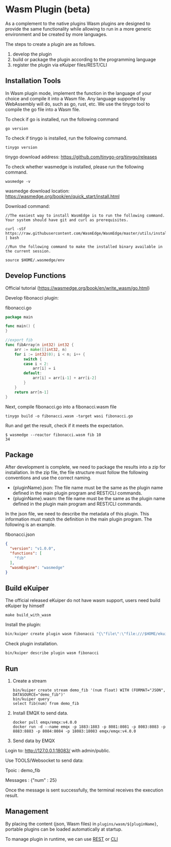 # Wasm Plugin (beta)

As a complement to the native plugins Wasm plugins are designed to provide the same functionality while allowing to run in a more generic environment and be created by more languages.

The steps to create a plugin are as follows.

1. develop the plugin
2. build or package the plugin according to the programming language
3. register the plugin via eKuiper files/REST/CLI

## Installation Tools

In Wasm plugin mode, implement the function in the language of your choice and compile it into a Wasm file. Any language supported by WebAssembly will do, such as go, rust, etc.
We use the tinygo tool to compile the go file into a Wasm file.

To check if go is installed, run the following command

```shell
go version
```

To check if tinygo is installed, run the following command.
```shell
tinygo version
```
tinygo download address: https://github.com/tinygo-org/tinygo/releases

To check whether wasmedge is installed, please run the following command.

```shell
wasmedge -v
```
wasmedge download location: https://wasmedge.org/book/en/quick_start/install.html

Download command:

```shell
//The easiest way to install WasmEdge is to run the following command. Your system should have git and curl as prerequisites.

curl -sSf https://raw.githubusercontent.com/WasmEdge/WasmEdge/master/utils/install.sh | bash

//Run the following command to make the installed binary available in the current session.

source $HOME/.wasmedge/env
```

## Develop Functions

Official tutorial (https://wasmedge.org/book/en/write_wasm/go.html)

Develop fibonacci plugin:

fibonacci.go
```go
package main

func main() {
}

//export fib
func fibArray(n int32) int32 {
	arr := make([]int32, n)
	for i := int32(0); i < n; i++ {
		switch {
		case i < 2:
			arr[i] = i
		default:
			arr[i] = arr[i-1] + arr[i-2]
		}
	}
	return arr[n-1]
}
```

Next, compile fibonacci.go into a fibonacci.wasm file

```shell
tinygo build -o fibonacci.wasm -target wasi fibonacci.go
```

Run and get the result, check if it meets the expectation.

```shell
$ wasmedge --reactor fibonacci.wasm fib 10
34
```

## Package

After development is complete, we need to package the results into a zip for installation. In the zip file, the file structure must follow the following conventions and use the correct naming.

- {pluginName}.json: The file name must be the same as the plugin name defined in the main plugin program and REST/CLI commands.
- {pluginName}.wasm: the file name must be the same as the plugin name defined in the plugin main program and REST/CLI commands.

In the json file, we need to describe the metadata of this plugin. This information must match the definition in the main plugin program. The following is an example.

fibonacci.json
```json
{
  "version": "v1.0.0",
  "functions": [
    "fib"
  ],
  "wasmEngine": "wasmedge"
}
```
## Build eKuiper

The official released eKuiper do not have wasm support, users need build eKuiper by himself

```shell
make build_with_wasm
```

Install the plugin:

```go
bin/kuiper create plugin wasm fibonacci "{\"file\":\"file:///$HOME/ekuiper/internal/plugin/testzips/wasm/fibonacci.zip\"}"
```

Check plugin installation.

```shell
bin/kuiper describe plugin wasm fibonacci
```
## Run

1. Create a stream
    ```shell
    bin/kuiper create stream demo_fib '(num float) WITH (FORMAT="JSON", DATASOURCE="demo_fib")'
    bin/kuiper query
    select fib(num) from demo_fib
    ```
2. Install EMQX to send data.
    ```shell
    docker pull emqx/emqx:v4.0.0
    docker run -d --name emqx -p 1883:1883 -p 8081:8081 -p 8083:8083 -p 8883:8883 -p 8084:8084 -p 18083:18083 emqx/emqx:v4.0.0
    ```
3. Send data by EMQX

Login to: http://127.0.0.1:18083/ with admin/public.

Use TOOLS/Websocket  to send data:

Tpoic    : demo_fib 

Messages : {"num" : 25}

Once the message is sent successfully, the terminal receives the execution result.

## Management

By placing the content (json, Wasm files) in `plugins/wasm/${pluginName}`, portable plugins can be loaded automatically at startup.

To manage plugin in runtime, we can use [REST](../../api/restapi/plugins.md) or [CLI](../../api/cli/plugins.md)
